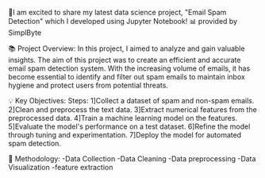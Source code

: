 🚀I am excited to share my latest data science project, "Email Spam Detection" which I developed using Jupyter Notebook! 📊
provided by SimplByte

📚 Project Overview:
In this project, I aimed to analyze and gain valuable insights. The aim of this project was to create an efficient and accurate email spam detection system. With the increasing volume of emails, it has become essential to identify and filter out spam emails to maintain inbox hygiene and protect users from potential threats.

💡 Key Objectives:
Steps:
1]Collect a dataset of spam and non-spam emails.
2]Clean and preprocess the text data.
3]Extract numerical features from the preprocessed data.
4]Train a machine learning model on the features.
5]Evaluate the model's performance on a test dataset.
6]Refine the model through tuning and experimentation.
7]Deploy the model for automated spam detection.

🔧 Methodology:
-Data Collection
-Data Cleaning
-Data preprocessing
-Data Visualization
-feature extraction
